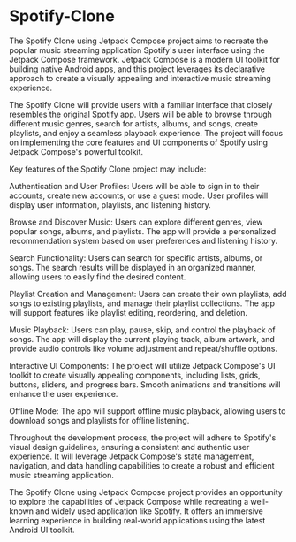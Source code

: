 # Spotify-Clone

The Spotify Clone using Jetpack Compose project aims to recreate the popular music streaming application Spotify's user interface using the Jetpack Compose framework. Jetpack Compose is a modern UI toolkit for building native Android apps, and this project leverages its declarative approach to create a visually appealing and interactive music streaming experience.

The Spotify Clone will provide users with a familiar interface that closely resembles the original Spotify app. Users will be able to browse through different music genres, search for artists, albums, and songs, create playlists, and enjoy a seamless playback experience. The project will focus on implementing the core features and UI components of Spotify using Jetpack Compose's powerful toolkit.

Key features of the Spotify Clone project may include:

Authentication and User Profiles: Users will be able to sign in to their accounts, create new accounts, or use a guest mode. User profiles will display user information, playlists, and listening history.

Browse and Discover Music: Users can explore different genres, view popular songs, albums, and playlists. The app will provide a personalized recommendation system based on user preferences and listening history.

Search Functionality: Users can search for specific artists, albums, or songs. The search results will be displayed in an organized manner, allowing users to easily find the desired content.

Playlist Creation and Management: Users can create their own playlists, add songs to existing playlists, and manage their playlist collections. The app will support features like playlist editing, reordering, and deletion.

Music Playback: Users can play, pause, skip, and control the playback of songs. The app will display the current playing track, album artwork, and provide audio controls like volume adjustment and repeat/shuffle options.

Interactive UI Components: The project will utilize Jetpack Compose's UI toolkit to create visually appealing components, including lists, grids, buttons, sliders, and progress bars. Smooth animations and transitions will enhance the user experience.

Offline Mode: The app will support offline music playback, allowing users to download songs and playlists for offline listening.



Throughout the development process, the project will adhere to Spotify's visual design guidelines, ensuring a consistent and authentic user experience. It will leverage Jetpack Compose's state management, navigation, and data handling capabilities to create a robust and efficient music streaming application.

The Spotify Clone using Jetpack Compose project provides an opportunity to explore the capabilities of Jetpack Compose while recreating a well-known and widely used application like Spotify. It offers an immersive learning experience in building real-world applications using the latest Android UI toolkit.
